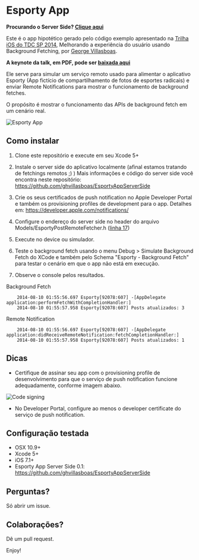 Esporty App
=============

**Procurando o Server Side? [Clique aqui](https://github.com/ghvillasboas/EsportyAppServerSide)**

Este é o app hipotético gerado pelo código exemplo apresentado na [Trilha iOS do TDC SP 2014](http://www.thedevelopersconference.com.br/tdc/2014/saopaulo/trilha-ios), Melhorando a experiência do usuário usando Background Fetching, por [George Villasboas](https://twitter.com/ghvillasboas).

**A keynote da talk, em PDF, pode ser [baixada aqui](https://drive.google.com/file/d/0B0KwdWz7zxc2a0QwNjRmb2ZYQzg/edit?usp=sharing)**

Ele serve para simular um serviço remoto usado para alimentar o aplicativo Esporty (App fictício de compartilhamento de fotos de esportes radicais) e enviar Remote Notifications para mostrar o funcionamento de background fetches.

O propósito é mostrar o funcionamento das APIs de background fetch em um cenário real.

![Esporty App](https://raw.github.com/ghvillasboas/EsportyApp/master/images/esporty1.png)

## Como instalar

1. Clone este repositório e execute em seu Xcode 5+

2. Instale o server side do aplicativo localmente (afinal estamos tratando de fetchings remotos ;) )
Mais informações e código do server side você encontra neste repositório: https://github.com/ghvillasboas/EsportyAppServerSide

3. Crie os seus certificados de push notification no Apple Developer Portal e também os provisioning profiles de development para o app. Detalhes em: https://developer.apple.com/notifications/

4. Configure o endereço do server side no header do arquivo Models/EsportyPostRemoteFetcher.h ([linha 17](https://github.com/ghvillasboas/EsportyApp/blob/master/Esporty/EsportyPostRemoteFetcher.h#L17))

5. Execute no device ou simulador.

6. Teste o background fetch usando o menu Debug > Simulate Background Fetch do XCode e também pelo Schema "Esporty - Background Fetch" para testar o cenário em que o app não está em execução.

7. Observe o console pelos resultados.

Background Fetch
```
    2014-08-10 01:55:56.697 Esporty[92078:607] -[AppDelegate application:performFetchWithCompletionHandler:]
    2014-08-10 01:55:57.958 Esporty[92078:607] Posts atualizados: 3
```

Remote Notification
```
    2014-08-10 01:55:56.697 Esporty[92078:607] -[AppDelegate application:didReceiveRemoteNotification:fetchCompletionHandler:]
    2014-08-10 01:55:57.958 Esporty[92078:607] Posts atualizados: 1
```

## Dicas

- Certifique de assinar seu app com o provisioning profile de desenvolvimento para que o serviço de push notification funcione adequadamente, conforme imagem abaixo.

![Code signing](https://raw.github.com/ghvillasboas/EsportyApp/master/images/esporty2.png)

- No Developer Portal, configure ao menos o developer certificate do serviço de push notification.

## Configuração testada

- OSX 10.9+
- Xcode 5+
- iOS 7.1+
- Esporty App Server Side 0.1: https://github.com/ghvillasboas/EsportyAppServerSide

## Perguntas?

Só abrir um issue.

## Colaborações?

Dê um pull request.

Enjoy!
